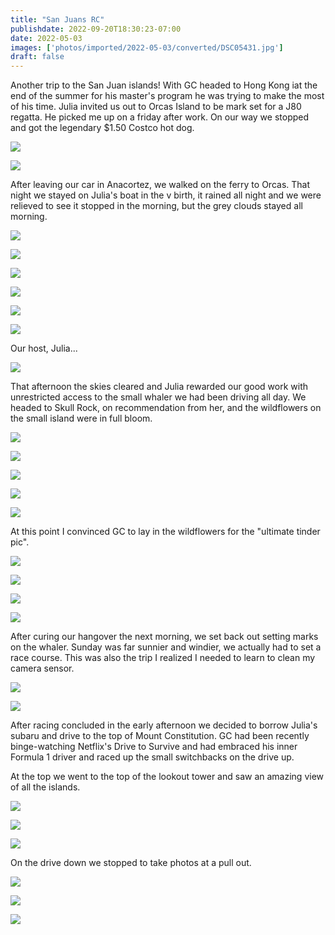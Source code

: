 ```yaml
---
title: "San Juans RC"
publishdate: 2022-09-20T18:30:23-07:00
date: 2022-05-03
images: ['photos/imported/2022-05-03/converted/DSC05431.jpg']
draft: false
---
```


Another trip to the San Juan islands!  With GC headed to Hong Kong iat the end of the summer for his master's program he was trying to make the most of his time.  Julia invited us out to Orcas Island to be mark set for a J80 regatta.  He picked me up on a friday after work.  On our way we stopped and got the legendary $1.50 Costco hot dog.

![](../photos/imported/2022-05-03/converted/DSC05388.jpg)

![](../photos/imported/2022-05-03/converted/DSC05391.jpg)

After leaving our car in Anacortez, we walked on the ferry to Orcas.  That night we stayed on Julia's boat in the v birth, it rained all night and we were relieved to see it stopped in the morning, but the grey clouds stayed all morning.

![](../photos/imported/2022-05-03/converted/DSC05427.jpg)

![](../photos/imported/2022-05-03/converted/DSC05431.jpg)

![](../photos/imported/2022-05-03/converted/DSC05442.jpg)

![](../photos/imported/2022-05-03/converted/DSC05446.jpg)

![](../photos/imported/2022-05-03/converted/DSC05452.jpg)

![](../photos/imported/2022-05-03/converted/DSC05454.jpg)

Our host, Julia...

![](../photos/imported/2022-05-03/converted/DSC05457.jpg)

That afternoon the skies cleared and Julia rewarded our good work with unrestricted access to the small whaler we had been driving all day.  We headed to Skull Rock, on recommendation from her, and the wildflowers on the small island were in full bloom.

![](../photos/imported/2022-05-03/converted/DSC05467.jpg)

![](../photos/imported/2022-05-03/converted/DSC05473.jpg)

![](../photos/imported/2022-05-03/converted/DSC05475.jpg)

![](../photos/imported/2022-05-03/converted/DSC05479.jpg)

![](../photos/imported/2022-05-03/converted/DSC05480.jpg)

At this point I convinced GC to lay in the wildflowers for the "ultimate tinder pic".

![](../photos/imported/2022-05-03/converted/DSC05496.jpg)

![](../photos/imported/2022-05-03/converted/DSC05497.jpg)

![](../photos/imported/2022-05-03/converted/DSC05515.jpg)

![](../photos/imported/2022-05-03/converted/DSC05660.jpg)

After curing our hangover the next morning, we set back out setting marks on the whaler.  Sunday was far sunnier and windier, we actually had to set a race course.  This was also the trip I realized I needed to learn to clean my camera sensor.

![](../photos/imported/2022-05-03/converted/DSC05681.jpg)

![](../photos/imported/2022-05-03/converted/DSC05687.jpg)

After racing concluded in the early afternoon we decided to borrow Julia's subaru and drive to the top of Mount Constitution.  GC had been recently binge-watching Netflix's Drive to Survive and had embraced his inner Formula 1 driver and raced up the small switchbacks on the drive up.

At the top we went to the top of the lookout tower and saw an amazing view of all the islands.

![](../photos/imported/2022-05-03/converted/DSC05699.jpg)

![](../photos/imported/2022-05-03/converted/DSC05700.jpg)

![](../photos/imported/2022-05-03/converted/DSC05708.jpg)

On the drive down we stopped to take photos at a pull out.

![](../photos/imported/2022-05-03/converted/DSC05718.jpg)

![](../photos/imported/2022-05-03/converted/DSC05720.jpg)

![](../photos/imported/2022-05-03/converted/DSC05737.jpg)